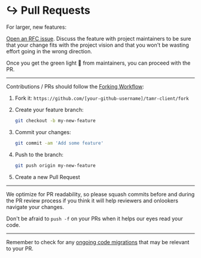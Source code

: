# ↪️ Pull Requests

For larger, new features:

  [Open an RFC issue](https://github.com/Datatamer/tamr-client/issues/new/choose).
  Discuss the feature with project maintainers to be sure that your change fits with the project vision and that you won't be wasting effort going in the wrong direction.

  Once you get the green light 🚦 from maintainers, you can proceed with the PR.

---

Contributions / PRs should follow the
[Forking Workflow](https://www.atlassian.com/git/tutorials/comparing-workflows/forking-workflow):

  1. Fork it: `https://github.com/[your-github-username]/tamr-client/fork`
  2. Create your feature branch:

      ```sh
      git checkout -b my-new-feature
      ```

  3. Commit your changes:

      ```sh
      git commit -am 'Add some feature'
      ```

  4. Push to the branch:

      ```sh
      git push origin my-new-feature
      ```

  5. Create a new Pull Request

----

We optimize for PR readability, so please squash commits before and during the PR review process if you think it will help reviewers and onlookers navigate your changes.

Don't be afraid to `push -f` on your PRs when it helps our eyes read your code.

---

Remember to check for any [ongoing code migrations](migration) that may be relevant to your PR.

